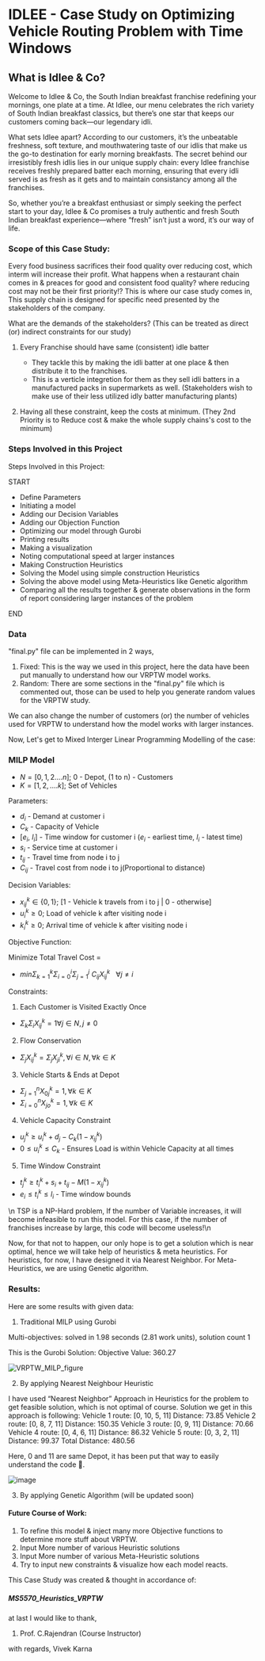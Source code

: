 # IDLEE - Case Study on Optimizing Vehicle Routing Problem with Time Windows

## What is Idlee & Co? 

Welcome to Idlee & Co, the South Indian breakfast franchise redefining your mornings, one plate at a time. At Idlee, our menu celebrates the rich variety of South Indian breakfast classics, but there’s one star that keeps our customers coming back—our legendary idli.

What sets Idlee apart? According to our customers, it’s the unbeatable freshness, soft texture, and mouthwatering taste of our idlis that make us the go-to destination for early morning breakfasts. The secret behind our irresistibly fresh idlis lies in our unique supply chain: every Idlee franchise receives freshly prepared batter each morning, ensuring that every idli served is as fresh as it gets and to maintain consistancy among all the franchises.

So, whether you’re a breakfast enthusiast or simply seeking the perfect start to your day, Idlee & Co promises a truly authentic and fresh South Indian breakfast experience—where “fresh” isn’t just a word, it’s our way of life.


### Scope of this Case Study:

Every food business sacrifices their food quality over reducing cost, which interm will increase their profit. 
What happens when a restaurant chain comes in & preaces for good and consistent food quality? where reducing cost may not be their first priority!?
This is where our case study comes in, This supply chain is designed for specific need presented by the stakeholders of the company.

What are the demands of the stakeholders? (This can be treated as direct (or) indirect constraints for our study)
1) Every Franchise should have same (consistent) idle batter
   - They tackle this by making the idli batter at one place & then distribute it to the franchises.
   - This is a verticle integretion for them as they sell idli batters in a manufactured packs in supermarkets as well. (Stakeholders wish to make use of their less utilized idly batter manufacturing plants)

2) Having all these constraint, keep the costs at minimum.
   (They 2nd Priority is to Reduce cost & make the whole supply chains's cost to the minimum)

### Steps Involved in this Project

Steps Involved in this Project:

START
- Define Parameters
- Initiating a model
- Adding our Decision Variables
- Adding our Objection Function
- Optimizing our model through Gurobi
- Printing results
- Making a visualization
- Noting computational speed at larger instances
- Making Construction Heuristics 	
- Solving the Model using simple construction Heuristics
- Solving the above model using Meta-Heuristics like Genetic algorithm
- Comparing all the results together & generate observations in the form of report considering larger instances of the problem

END

### Data
"final.py" file can be implemented in 2 ways,
1) Fixed: This is the way we used in this project, here the data have been put manually to understand how our VRPTW model works.
2) Random: There are some sections in the "final.py" file which is commented out, those can be used to help you generate random values for the VRPTW study.

We can also change the number of customers (or) the number of vehicles used for VRPTW to understand how the model works with larger instances.

Now, Let's get to Mixed Interger Linear Programming Modelling of the case:

### MILP Model

- $N = [0,1,2....n]$; 0 - Depot, (1 to n) - Customers
- $K = [1,2,....k]$;  Set of Vehicles

Parameters:

- $d_i$ - Demand at customer i
- $C_k$ - Capacity of Vehicle
- $[e_i,~l_i]$ - Time window for customer i ($e_i$ - earliest time, $l_i$ - latest time)
- $s_i$ - Service time at customer i
- $t_{ij}$ - Travel time from node i to j
- $C_{ij}$ - Travel cost from node i to j(Proportional to distance)

Decision Variables:

- $x^k_{ij}\in\{0,1\}$; [1 - Vehicle k travels from i to j | 0 - otherwise]
- $u^k_i  \geq  0$; Load of vehicle k after visiting node i
- $k^k_i  \geq  0$; Arrival time of vehicle k after visiting node i

Objective Function:

Minimize Total Travel Cost = 
- $min \Sigma^k_{k=1}\Sigma^i_{i=0}\Sigma^j_{j=1}~C_{ij}X^k_{ij}~~~\forall j\neq i$

Constraints:

1) Each Customer is Visited Exactly Once

- $\Sigma_k\Sigma_iX^k_{ij}=1 \forall j \in N, j\neq0$

2) Flow Conservation

- $\Sigma_jX^k_{ij} = \Sigma_jX^k_{ji}, \forall i \in N, \forall k \in K$

3) Vehicle Starts & Ends at Depot

- $\Sigma^n_{j=1}X^k_{0j}=1, \forall k \in K$
- $\Sigma^n_{i=0}X^k_{jo}=1, \forall k \in K$ 

4) Vehicle Capacity Constraint

- $u^k_j\geq u^k_i + d_j - C_k(1-x^k_{ij})$
- $0 \leq u^k_i \leq C_k$ - Ensures Load is within Vehicle Capacity at all times

5) Time Window Constraint

- $t^k_j\geq t^k_i + s_i + t_{ij} - M(1-x^k_{ij})$
- $e_i \leq t^k_i \leq l_i$ - Time window bounds

\n
TSP is a NP-Hard problem, If the number of Variable increases, it will become infeasible to run this model. For this case, if the number of franchises increase by large, this code will become useless!\n

Now, for that not to happen, our only hope is to get a solution which is near optimal, hence we will take help of heuristics & meta heuristics. For heuristics, for now, I have designed it via Nearest Neighbor. For Meta-Heuristics, we are using Genetic algorithm.

### Results:

Here are some results with given data:
1) Traditional MILP using Gurobi

Multi-objectives: solved in 1.98 seconds (2.81 work units), solution count 1

This is the Gurobi Solution:
Objective Value:  360.27

![VRPTW_MILP_figure](https://github.com/user-attachments/assets/c22722d0-859a-48ea-a108-62ff80c23da1)



2) By applying Nearest Neighbour Heuristic

I have used “Nearest Neighbor” Approach in Heuristics for the problem to get feasible solution, which is not optimal of course.
Solution we get in this approach is following:
Vehicle 1 route: [0, 10, 5, 11]
Distance: 73.85
Vehicle 2 route: [0, 8, 7, 11]
Distance: 150.35
Vehicle 3 route: [0, 9, 11]
Distance: 70.66
Vehicle 4 route: [0, 4, 6, 11]
Distance: 86.32
Vehicle 5 route: [0, 3, 2, 11]
Distance: 99.37
Total Distance: 480.56

Here, 0 and 11 are same Depot, it has been put that way to easily understand the code .

![image](https://github.com/user-attachments/assets/a3a7773a-7e98-4b94-b1c7-403d02eba197)


3) By applying Genetic Algorithm
   (will be updated soon)

#### Future Course of Work:
1) To refine this model & inject many more Objective functions to determine more stuff about VRPTW.
2) Input More number of various Heuristic solutions
3) Input More number of various Meta-Heuristic solutions
4) Try to input new constraints & visualize how each model reacts.


This Case Study was created & thought in accordance of:
##### MS5570_Heuristics_VRPTW

at last I would like to thank,
1) Prof. C.Rajendran (Course Instructor)

with regards,
Vivek Karna

